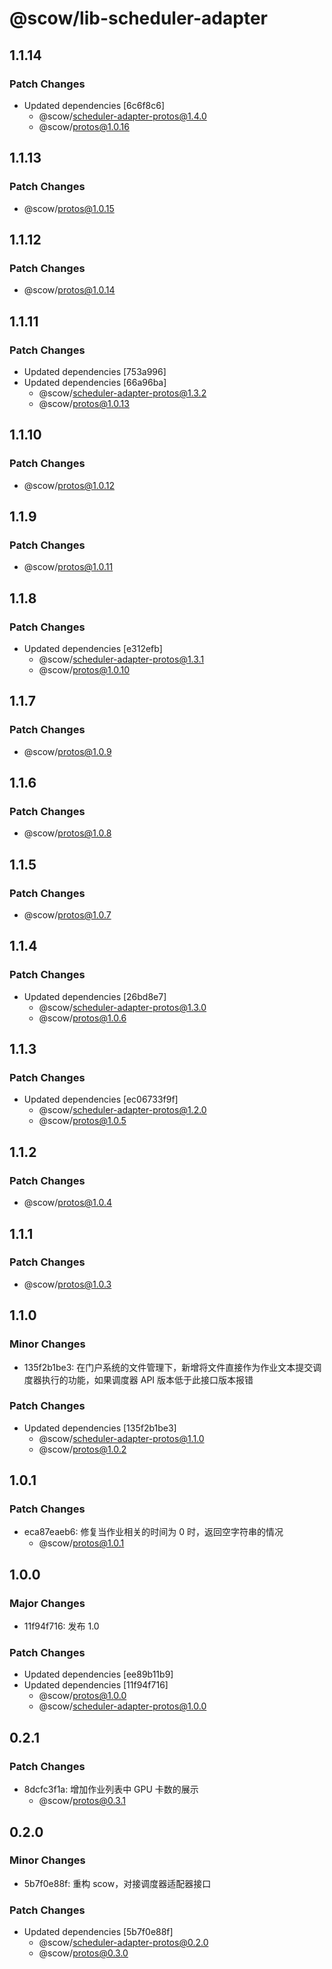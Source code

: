 # @scow/lib-scheduler-adapter

## 1.1.14

### Patch Changes

- Updated dependencies [6c6f8c6]
  - @scow/scheduler-adapter-protos@1.4.0
  - @scow/protos@1.0.16

## 1.1.13

### Patch Changes

- @scow/protos@1.0.15

## 1.1.12

### Patch Changes

- @scow/protos@1.0.14

## 1.1.11

### Patch Changes

- Updated dependencies [753a996]
- Updated dependencies [66a96ba]
  - @scow/scheduler-adapter-protos@1.3.2
  - @scow/protos@1.0.13

## 1.1.10

### Patch Changes

- @scow/protos@1.0.12

## 1.1.9

### Patch Changes

- @scow/protos@1.0.11

## 1.1.8

### Patch Changes

- Updated dependencies [e312efb]
  - @scow/scheduler-adapter-protos@1.3.1
  - @scow/protos@1.0.10

## 1.1.7

### Patch Changes

- @scow/protos@1.0.9

## 1.1.6

### Patch Changes

- @scow/protos@1.0.8

## 1.1.5

### Patch Changes

- @scow/protos@1.0.7

## 1.1.4

### Patch Changes

- Updated dependencies [26bd8e7]
  - @scow/scheduler-adapter-protos@1.3.0
  - @scow/protos@1.0.6

## 1.1.3

### Patch Changes

- Updated dependencies [ec06733f9f]
  - @scow/scheduler-adapter-protos@1.2.0
  - @scow/protos@1.0.5

## 1.1.2

### Patch Changes

- @scow/protos@1.0.4

## 1.1.1

### Patch Changes

- @scow/protos@1.0.3

## 1.1.0

### Minor Changes

- 135f2b1be3: 在门户系统的文件管理下，新增将文件直接作为作业文本提交调度器执行的功能，如果调度器 API 版本低于此接口版本报错

### Patch Changes

- Updated dependencies [135f2b1be3]
  - @scow/scheduler-adapter-protos@1.1.0
  - @scow/protos@1.0.2

## 1.0.1

### Patch Changes

- eca87eaeb6: 修复当作业相关的时间为 0 时，返回空字符串的情况
  - @scow/protos@1.0.1

## 1.0.0

### Major Changes

- 11f94f716: 发布 1.0

### Patch Changes

- Updated dependencies [ee89b11b9]
- Updated dependencies [11f94f716]
  - @scow/protos@1.0.0
  - @scow/scheduler-adapter-protos@1.0.0

## 0.2.1

### Patch Changes

- 8dcfc3f1a: 增加作业列表中 GPU 卡数的展示
  - @scow/protos@0.3.1

## 0.2.0

### Minor Changes

- 5b7f0e88f: 重构 scow，对接调度器适配器接口

### Patch Changes

- Updated dependencies [5b7f0e88f]
  - @scow/scheduler-adapter-protos@0.2.0
  - @scow/protos@0.3.0
